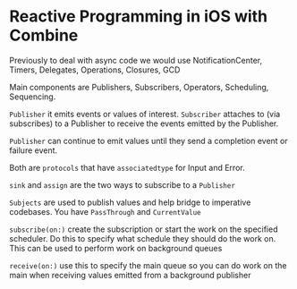 # Reactive Programming in iOS with Combine

Previously to deal with async code we would use NotificationCenter, Timers, Delegates, Operations, Closures, GCD

Main components are Publishers, Subscribers, Operators, Scheduling, Sequencing.

`Publisher` it emits events or values of interest.
`Subscriber` attaches to (via subscribes) to a Publisher to receive the events emitted by the Publisher.

`Publisher` can continue to emit values until they send a completion event or failure event.

Both are `protocols` that have `associatedtype` for Input and Error.

`sink` and `assign` are the two ways to subscribe to a `Publisher`

`Subjects` are used to publish values and help bridge to imperative codebases. You have `PassThrough` and `CurrentValue`

`subscribe(on:)` create the subscription or start the work on the specified scheduler. Do this to specify what schedule they should do the work on. This can be used to perform work on background queues

`receive(on:)` use this to specify the main queue so you can do work on the main when receiving values emitted from a background publisher